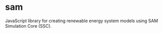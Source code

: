 # sam
JavaScript library for creating renewable energy system models using SAM Simulation Core (SSC).
